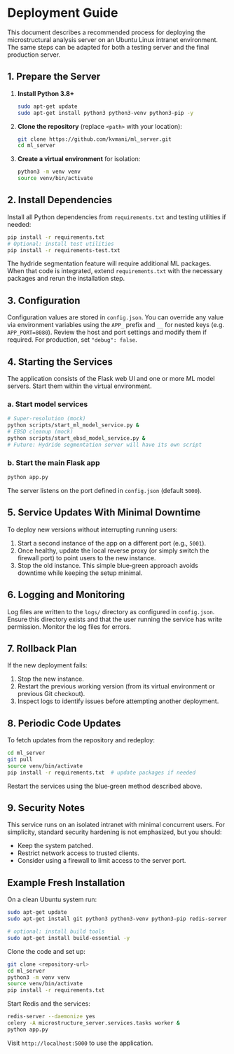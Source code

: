 # Deployment Guide

This document describes a recommended process for deploying the microstructural analysis server on an Ubuntu Linux intranet environment.  The same steps can be adapted for both a testing server and the final production server.

## 1. Prepare the Server
1. **Install Python 3.8+**
   ```bash
   sudo apt-get update
   sudo apt-get install python3 python3-venv python3-pip -y
   ```
2. **Clone the repository** (replace `<path>` with your location):
   ```bash
   git clone https://github.com/kvmani/ml_server.git
   cd ml_server
   ```
3. **Create a virtual environment** for isolation:
   ```bash
   python3 -m venv venv
   source venv/bin/activate
   ```

## 2. Install Dependencies
Install all Python dependencies from `requirements.txt` and testing utilities if needed:
```bash
pip install -r requirements.txt
# Optional: install test utilities
pip install -r requirements-test.txt
```

The hydride segmentation feature will require additional ML packages. When that code is integrated, extend `requirements.txt` with the necessary packages and rerun the installation step.

## 3. Configuration
Configuration values are stored in `config.json`.  You can override any value
via environment variables using the `APP_` prefix and `__` for nested keys
(e.g. `APP_PORT=8080`).  Review the host and port settings and modify them if
required.  For production, set `"debug": false`.

## 4. Starting the Services
The application consists of the Flask web UI and one or more ML model servers.  Start them within the virtual environment.

### a. Start model services
```bash
# Super‑resolution (mock)
python scripts/start_ml_model_service.py &
# EBSD cleanup (mock)
python scripts/start_ebsd_model_service.py &
# Future: Hydride segmentation server will have its own script
```

### b. Start the main Flask app
```bash
python app.py
```
The server listens on the port defined in `config.json` (default `5000`).

## 5. Service Updates With Minimal Downtime
To deploy new versions without interrupting running users:
1. Start a second instance of the app on a different port (e.g., `5001`).
2. Once healthy, update the local reverse proxy (or simply switch the firewall port) to point users to the new instance.
3. Stop the old instance.
This simple blue‑green approach avoids downtime while keeping the setup minimal.

## 6. Logging and Monitoring
Log files are written to the `logs/` directory as configured in `config.json`.  Ensure this directory exists and that the user running the service has write permission.  Monitor the log files for errors.

## 7. Rollback Plan
If the new deployment fails:
1. Stop the new instance.
2. Restart the previous working version (from its virtual environment or previous Git checkout).
3. Inspect logs to identify issues before attempting another deployment.

## 8. Periodic Code Updates
To fetch updates from the repository and redeploy:
```bash
cd ml_server
git pull
source venv/bin/activate
pip install -r requirements.txt  # update packages if needed
```
Restart the services using the blue‑green method described above.

## 9. Security Notes
This service runs on an isolated intranet with minimal concurrent users.  For simplicity, standard security hardening is not emphasized, but you should:
- Keep the system patched.
- Restrict network access to trusted clients.
- Consider using a firewall to limit access to the server port.


## Example Fresh Installation

On a clean Ubuntu system run:
```bash
sudo apt-get update
sudo apt-get install git python3 python3-venv python3-pip redis-server -y

# optional: install build tools
sudo apt-get install build-essential -y
```
Clone the code and set up:
```bash
git clone <repository-url>
cd ml_server
python3 -m venv venv
source venv/bin/activate
pip install -r requirements.txt
```
Start Redis and the services:
```bash
redis-server --daemonize yes
celery -A microstructure_server.services.tasks worker &
python app.py
```
Visit `http://localhost:5000` to use the application.
